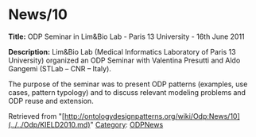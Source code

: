 #  News/10


__Title:__ ODP Seminar in Lim&Bio Lab - Paris 13 University - 16th June 2011


__Description:__ Lim&Bio Lab (Medical Informatics Laboratory of Paris 13 University) organized an ODP Seminar with Valentina Presutti and Aldo Gangemi (STLab – CNR – Italy).


The purpose of the seminar was to present ODP patterns (examples, use cases, pattern typology) and to discuss relevant modeling problems and ODP reuse and extension. 





Retrieved from "[http://ontologydesignpatterns.org/wiki/Odp:News/10](../../Odp/KIELD2010.md)"
 [Category](http://ontologydesignpatterns.org/wiki/Special:Categories "Special:Categories"): [ODPNews](../../Category/ODPNews.md "Category:ODPNews")